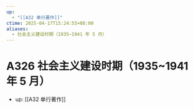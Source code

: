 ```yaml
---
up:
  - "[[A32 单行著作]]"
ctime: 2025-04-17T15:24:55+08:00
aliases:
  - 社会主义建设时期（1935~1941 年 5 月）
---
```


# A326 社会主义建设时期（1935~1941 年 5 月）

- up: [[A32 单行著作]]
